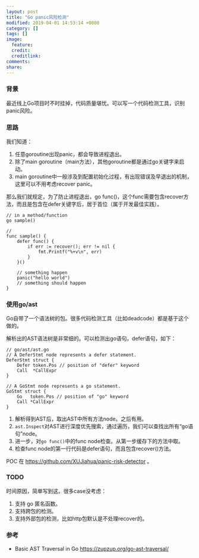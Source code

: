 ```yaml
---
layout: post
title: "Go panic风险检测"
modified: 2019-04-01 14:53:14 +0800
category: []
tags: []
image:
  feature: 
  credit: 
  creditlink: 
comments: 
share: 
---
```


### 背景

最近线上Go项目时不时挂掉，代码质量堪忧。可以写一个代码检测工具，识别panic风险。

### 思路

我们知道：

1. 任意goroutine出现panic，都会导致进程退出。
2. 除了main goroutine（main方法），其他goroutine都是通过go关键字来启动。
3. main goroutine中一般涉及到配置初始化过程，有出现错误及早退出的机制，这里可以不用考虑recover panic。

那么我们就规定，为了防止进程退出，go func()，这个func需要包含recover方法，而且是包含在defer关键字后，居于首位（属于开发最佳实践）。

```
// in a method/function
go sample()

// 
func sample() {
	defer func() {
		if err := recover(); err != nil {
			fmt.Printf("%+v\n", err)
		}
	}()

	// something happen
	panic("hello world")
	// something should happen
}
```


### 使用go/ast

Go自带了一个语法树的包。很多代码检测工具（比如deadcode）都是基于这个做的。

解析出的AST语法树是非常细的。可以检测出go语句，defer语句，如下：

```
// go/ast/ast.go
// A DeferStmt node represents a defer statement.
DeferStmt struct {
	Defer token.Pos // position of "defer" keyword
	Call  *CallExpr
}

// A GoStmt node represents a go statement.
GoStmt struct {
	Go   token.Pos // position of "go" keyword
	Call *CallExpr
}
```

1. 解析得到AST后，取出AST中所有方法node。之后有用。
1. `ast.Inspect`对AST进行深度优先搜索，通过遍历，我们可以查找出所有“go语句”node。
1. 进一步，对`go func()`中的func node检查。从第一步缓存下的方法中取。
1. 检查func node的第一行代码是defer语句，而且包含recover()方法。

POC 在 https://github.com/XUJiahua/panic-risk-detector 。

### TODO

时间原因，简单写到这。很多case没考虑：

1. 支持 go 匿名函数。
1. 支持跨包的检测。
1. 支持外部包的检测，比如http包默认是不处理recover的。

### 参考

* Basic AST Traversal in Go https://zupzup.org/go-ast-traversal/

